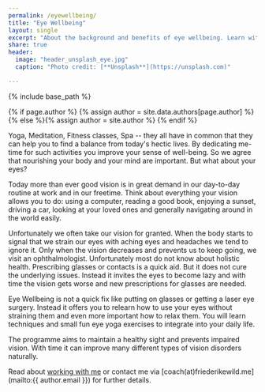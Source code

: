 ```yaml
---
permalink: /eyewellbeing/
title: "Eye Wellbeing"
layout: single
excerpt: "About the background and benefits of eye wellbeing. Learn with me how to maintain a healthy sight, as well as to prevent and improve vision disorders naturally."
share: true
header:
  image: "header_unsplash_eye.jpg"
  caption: "Photo credit: [**Unsplash**](https://unsplash.com)"

---
```


{% include base_path %}

{% if page.author %}
  {% assign author = site.data.authors[page.author] %}{% else %}{% assign author = site.author %}
{% endif %}

[comment]: <> (TODO: Add a nice header?)

Yoga, Meditation, Fitness classes, Spa -- they all have in common that they can help you to find a balance from today's hectic lives. By dedicating me-time for such activities you improve your sense of well-being.
So we agree that nourishing your body and your mind are important. But what about your eyes?

Today more than ever good vision is in great demand in our day-to-day routine at work and in our freetime. 
Think about everything your vision allows you to do: using a computer, reading a good book, enjoying a sunset, driving a car, looking at your loved ones and generally navigating around in the world easily.

Unfortunately we often take our vision for granted. When the body starts to signal that we strain our eyes with aching eyes and headaches we tend to ignore it. Only when the vision decreases and prevents us to keep going, we visit an ophthalmologist. Unfortunately most do not know about holistic health. Prescribing glasses or contacts is a quick aid. But it does not cure the underlying issues. Instead it invites the eyes to become lazy and with time the vision gets worse and new prescriptions for glasses are needed.

[comment]: <> (read more on extra blog post)

Eye Wellbeing is not a quick fix like putting on glasses or getting a laser eye surgery. Instead it offers you to relearn how to use your eyes without straining them and even more important how to relax them. 
You will learn techniques and small fun eye yoga exercises to integrate into your daily life. 


The programme aims to maintain a healthy sight and prevents impaired vision. With time it can improve many different types of vision disorders naturally. 


Read about [working with me](/coaching) or contact me via [coach(at)friederikewild.me](mailto:{{ author.email }}) for further details.



[comment]: <> (Add link about food)

[comment]: <> (Add some research link to read further on this)


[comment]: <> (You can read more about my own journey to a healthy and vital vision [here].)
